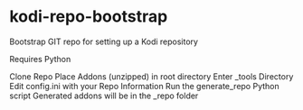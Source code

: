 # kodi-repo-bootstrap
Bootstrap GIT repo for setting up a Kodi repository 

Requires Python

Clone Repo
Place Addons (unzipped) in root directory
Enter _tools Directory
Edit config.ini with your Repo Information
Run the generate_repo Python script
Generated addons will be in the _repo folder
